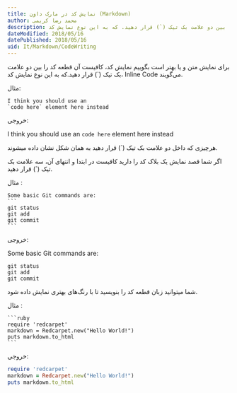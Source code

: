 ```yaml
---
title: نمایش کد در مارک داون (Markdown)  
author: محمد رضا کریمی  
description: در مارک داون برای نمایش متن و یا بهتر است بگوییم نمایش کد، کافیست آن قطعه کد را بین دو علامت بک‌‌ تیک (`) قرار دهید. که به این نوع نمایش کد، Inline Code می‌گویند.
dateModified: 2018/05/16  
datePublished: 2018/05/16  
uid: It/Markdown/CodeWriting  
---
```


برای نمایش متن و یا بهتر است بگوییم نمایش کد، کافیست آن قطعه کد را بین دو علامت بک‌‌ تیک (`) قرار دهید.که به این نوع نمایش کد، Inline Code می‌گویند.

مثال:

```
I think you should use an
`code here` element here instead
```

خروجی:

I think you should use an
`code here` element here instead

هرچیزی که داخل دو علامت بک تیک (`) قرار دهید به همان شکل نشان داده میشوند.

اگر شما قصد نمایش یک بلاک کد را دارید کافیست در ابتدا و انتهای آن، سه علامت بک تیک (`) قرار دهید.

مثال :

````
Some basic Git commands are:
```
git status
git add
git commit
```
````

خروجی:

Some basic Git commands are:
```
git status
git add
git commit
```

شما میتوانید زبان قطعه کد  را بنویسید تا با رنگ‌های بهتری نمایش داده شود.

مثال :

````
```ruby
require 'redcarpet'
markdown = Redcarpet.new("Hello World!")
puts markdown.to_html
```
````

خروجی:

```ruby
require 'redcarpet'
markdown = Redcarpet.new("Hello World!")
puts markdown.to_html
```
